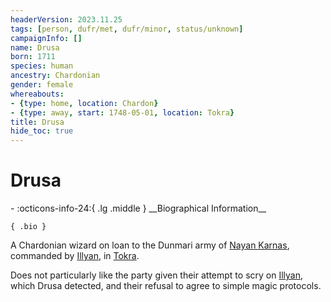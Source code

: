 ```yaml
---
headerVersion: 2023.11.25
tags: [person, dufr/met, dufr/minor, status/unknown]
campaignInfo: []
name: Drusa
born: 1711
species: human
ancestry: Chardonian
gender: female
whereabouts:
- {type: home, location: Chardon}
- {type: away, start: 1748-05-01, location: Tokra}
title: Drusa
hide_toc: true
---
```

# Drusa
<div class="grid cards ext-narrow-margin ext-one-column" markdown>
- :octicons-info-24:{ .lg .middle } __Biographical Information__

    { .bio }

</div>


A Chardonian wizard on loan to the Dunmari army of [Nayan Karnas](<../dunmari/nayan-karnas.md>), commanded by [Illyan](<../dunmari/illyan.md>), in [Tokra](<../../gazetteer/greater-dunmar/realms/dunmar/central-dunmar/tokra/tokra.md>). 

Does not particularly like the party given their attempt to scry on [Illyan](<../dunmari/illyan.md>), which Drusa detected, and their refusal to agree to simple magic protocols. 